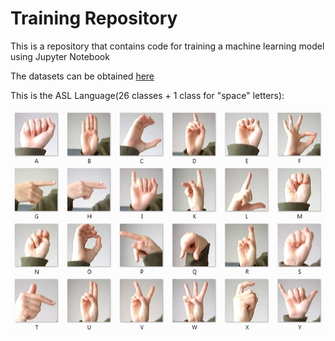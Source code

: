 # Training Repository
This is a repository that contains code for training a machine learning model using Jupyter Notebook

The datasets can be obtained [here](https://drive.google.com/file/d/1Ao60X-dVDcBevhsRkflmcUeBi-Z7KQtB/view?usp=sharing)

This is the ASL Language(26 classes + 1 class for "space" letters):
<p align="center">
  <img src="ASL.png" title="ASL">
</p>